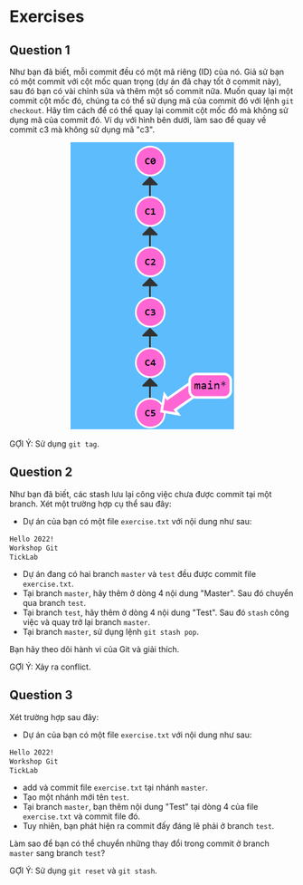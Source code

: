 # Exercises
## Question 1
Như bạn đã biết, mỗi commit đều có một mã riêng (ID) của nó. Giả sử bạn có một commit với cột mốc quan trọng (dự án đã chạy tốt ở commit này), sau đó bạn có vài chỉnh sửa và thêm một số commit nữa. Muốn quay lại một commit cột mốc đó, chúng ta có thể sử dụng mã của commit đó với lệnh `git checkout`. Hãy tìm cách để có thể quay lại commit cột mốc đó mà không sử dụng mã của commit đó. Ví dụ với hình bên dưới, làm sao để quay về commit c3 mà không sử dụng mã "c3".

<p align="center">
  <img src="https://raw.githubusercontent.com/thaitran24/WorkshopExercise/master/ex1.PNG">
</p>

GỢI Ý: Sử dụng `git tag`.

## Question 2
Như bạn đã biết, các stash lưu lại công việc chưa được commit tại một branch. Xét một trường hợp cụ thể sau đây:
- Dự án của bạn có một file `exercise.txt` với nội dung như sau:
```
Hello 2022!
Workshop Git
TickLab
```
- Dự án đang có hai branch `master` và `test` đều được commit file `exercise.txt`.
- Tại branch `master`, hãy thêm ở dòng 4 nội dung "Master". Sau đó chuyển qua branch `test`.
- Tại branch `test`,  hãy thêm ở dòng 4 nội dung "Test". Sau đó `stash` công việc và quay trở lại branch `master`.
- Tại branch `master`, sử dụng lệnh `git stash pop`.

Bạn hãy theo dõi hành vi của Git và giải thích.

GỢI Ý: Xảy ra conflict.

## Question 3
Xét trường hợp sau đây:
- Dự án của bạn có một file `exercise.txt` với nội dung như sau:
```
Hello 2022!
Workshop Git
TickLab
```
- add và commit file `exercise.txt` tại nhánh `master`.
- Tạo một nhánh mới tên `test`.
- Tại branch `master`, bạn thêm nội dung "Test" tại dòng 4 của file `exercise.txt` và commit file đó.
- Tuy nhiên, bạn phát hiện ra commit đấy đáng lẽ phải ở branch `test`.

Làm sao để bạn có thể chuyển những thay đổi trong commit ở branch `master` sang branch `test`?

GỢI Ý: Sử dụng `git reset` và `git stash`. 
